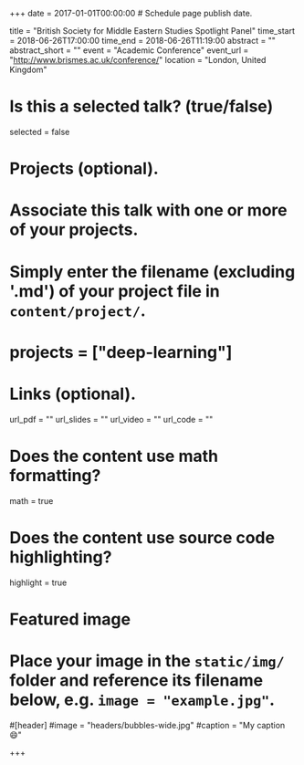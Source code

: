 +++
date = 2017-01-01T00:00:00 # Schedule page publish date.

title = "British Society for Middle Eastern Studies Spotlight Panel"
time_start = 2018-06-26T17:00:00
time_end = 2018-06-26T11:19:00
abstract = ""
abstract_short = ""
event = "Academic Conference"
event_url = "http://www.brismes.ac.uk/conference/"
location = "London, United Kingdom"

# Is this a selected talk? (true/false)
selected = false

# Projects (optional).
#   Associate this talk with one or more of your projects.
#   Simply enter the filename (excluding '.md') of your project file in `content/project/`.
# projects = ["deep-learning"]

# Links (optional).
url_pdf = ""
url_slides = ""
url_video = ""
url_code = ""

# Does the content use math formatting?
math = true

# Does the content use source code highlighting?
highlight = true

# Featured image
# Place your image in the `static/img/` folder and reference its filename below, e.g. `image = "example.jpg"`.
#[header]
#image = "headers/bubbles-wide.jpg"
#caption = "My caption :smile:"

+++